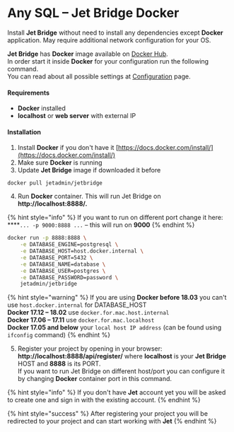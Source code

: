 # Any SQL – Jet Bridge Docker

Install **Jet Bridge** without need to install any dependencies except **Docker** application. May require additional network configuration for your OS.

**Jet Bridge** has **Docker** image available on [Docker Hub](https://cloud.docker.com/u/jetadmin/repository/docker/jetadmin/jetbridge).  
In order start it inside **Docker** for your configuration run the following command.  
You can read about all possible settings at [Configuration](../configuration.md) page.

#### Requirements

* **Docker** installed
* **localhost** or **web server** with external IP

#### Installation

1. Install **Docker** if you don't have it [https://docs.docker.com/install/](https://docs.docker.com/install/)
2. Make sure **Docker** is running
3. Update **Jet Bridge** image if downloaded it before

```text
docker pull jetadmin/jetbridge
```

4. Run **Docker** container. This will run Jet Bridge on **http://localhost:8888/.** 

{% hint style="info" %}
If you want to run on different port change it here:  
****`... -p 9000:8888 ...` – this will run on **9000**
{% endhint %}

```bash
docker run -p 8888:8888 \
    -e DATABASE_ENGINE=postgresql \
    -e DATABASE_HOST=host.docker.internal \
    -e DATABASE_PORT=5432 \
    -e DATABASE_NAME=database \
    -e DATABASE_USER=postgres \
    -e DATABASE_PASSWORD=password \
    jetadmin/jetbridge
```

{% hint style="warning" %}
If you are using **Docker before 18.03** you can't use `host.docker.internal` for DATABASE\_HOST  
**Docker 17.12 – 18.02** use `docker.for.mac.host.internal`  
**Docker 17.06 – 17.11** use `docker.for.mac.localhost`  
**Docker 17.05 and below** your `local host IP address` \(can be found using `ifconfig` command\)
{% endhint %}

5. Register your project by opening in your browser:   
**http://localhost:8888/api/register/** where **localhost** is your **Jet Bridge** HOST and **8888** is its PORT.  
If you want to run Jet Bridge on different host/port you can configure it by changing **Docker** container port in this command. 

{% hint style="info" %}
If you don't have **Jet** account yet you will be asked to create one and sign in with the existing account.
{% endhint %}

{% hint style="success" %}
After registering your project you will be redirected to your project and can start working with **Jet**
{% endhint %}

